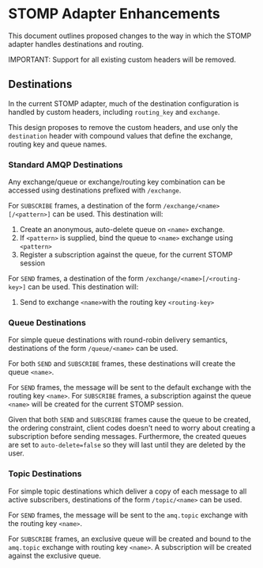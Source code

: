 # STOMP Adapter Enhancements

This document outlines proposed changes to the way in which the STOMP
adapter handles destinations and routing.

IMPORTANT: Support for all existing custom headers will be removed.


## Destinations

In the current STOMP adapter, much of the destination configuration is
handled by custom headers, including `routing_key` and `exchange`.

This design proposes to remove the custom headers, and use only the
`destination` header with compound values that define the exchange,
routing key and queue names.


### Standard AMQP Destinations

Any exchange/queue or exchange/routing key combination can be accessed
using destinations prefixed with `/exchange`.

For `SUBSCRIBE` frames, a destination of the form
`/exchange/<name>[/<pattern>]` can be used. This destination will:

1. Create an anonymous, auto-delete queue on `<name>` exchange.
2. If `<pattern>` is supplied, bind the queue to `<name>` exchange
   using `<pattern>`
3. Register a subscription against the queue, for the current STOMP session

For `SEND` frames, a destination of the form
`/exchange/<name>[/<routing-key>]` can be used. This destination will:

1. Send to exchange `<name>`with the routing key `<routing-key>`


### Queue Destinations

For simple queue destinations with round-robin delivery semantics,
destinations of the form `/queue/<name>` can be used.

For both `SEND` and `SUBSCRIBE` frames, these destinations will create
the queue `<name>`.

For `SEND` frames, the message will be sent to the default exchange
with the routing key `<name>`. For `SUBSCRIBE` frames, a subscription
against the queue `<name>` will be created for the current STOMP
session.

Given that both `SEND` and `SUBSCRIBE` frames cause the queue to be
created, the ordering constraint, client codes doesn't need to worry
about creating a subscription before sending messages. Furthermore,
the created queues are set to `auto-delete=false` so they will last
until they are deleted by the user.


### Topic Destinations

For simple topic destinations which deliver a copy of each message to
all active subscribers, destinations of the form `/topic/<name>` can
be used.

For `SEND` frames, the message will be sent to the `amq.topic`
exchange with the routing key `<name>`.

For `SUBSCRIBE` frames, an exclusive queue will be created and bound
to the `amq.topic` exchange with routing key `<name>`. A subscription
will be created against the exclusive queue.
